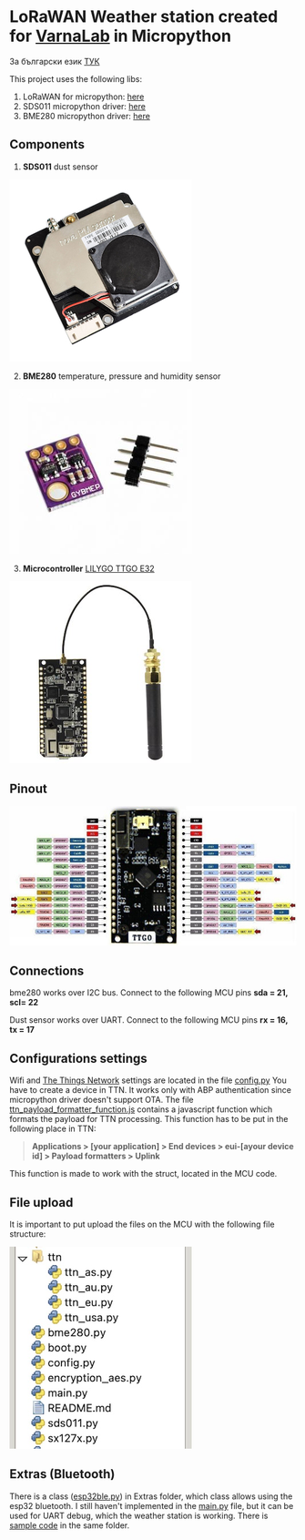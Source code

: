# LoRaWAN Weather station created for [VarnaLab](https://www.varnalab.org) in Micropython

За български език [ТУК](README_BG.md)


This project uses the following libs:

1. LoRaWAN for micropython: [here](https://github.com/lemariva/uPyLoRaWAN/tree/LoRaWAN)
2. SDS011 micropython driver: [here](https://github.com/g-sam/polly)
3. BME280 micropython driver: [here](https://github.com/robert-hh/BME280)

## Components

1. **SDS011**
dust sensor

![dust sensor](docs/sds011.jpg)

2. **BME280** 
temperature, pressure and humidity sensor 

![temperature, pressure and humidity sensor](docs/bme280.jpg)

3. **Microcontroller** [LILYGO TTGO E32](http://www.lilygo.cn/prod_view.aspx?TypeId=50060&Id=1326&FId=t3:50060:3)

![ttgo lora esp32](docs/ttgo-lora.jpg)



## Pinout

![pinout ttgo lora32](docs/ttgo-lora-pinout.jpg)



## Connections

bmе280 works over I2C bus. Connect to the following MCU pins **sda = 21, scl= 22**

Dust sensor works over UART. Connect to the following MCU pins **rx = 16, tx = 17**



## Configurations settings

Wifi and  [The Things Network](https://console.cloud.thethings.network) settings are located in the file [config.py](config.py) 
You have to create a device in TTN. It works only with ABP authentication since micropython driver doesn't support OTA.
The file [ttn_payload_formatter_function.js](ttn_payload_formatter_function.js) contains а javascript function which formats the payload for TTN processing. This function has to be put in the following place in TTN:

> __Applications > [your application] > End devices > eui-[аyour device id] > Payload formatters > Uplink__

This function is made to work with the struct, located in the MCU code.


## File upload

It is important to put upload the files on the MCU with the following file structure:

![MCU file structure](docs/file_structure.jpg)


## Extras (Bluetooth)

There is a class ([esp32ble.py](extras/esp32ble.py)) in Extras folder, which class allows using the esp32 bluetooth. I still haven't implemented in the [main.py](main.py) file, but it can be used for UART debug, which the weather station is working. There is [sample code](extras/example_lora_ble_uart.py) in the same folder.
